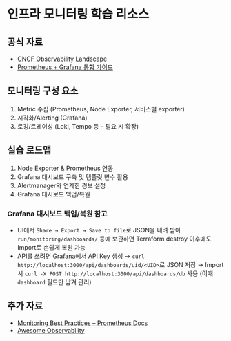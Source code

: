 # 인프라 모니터링 학습 리소스

## 공식 자료
- [CNCF Observability Landscape](https://landscape.cncf.io/category=observability-and-analysis&format=card-mode)
- [Prometheus + Grafana 통합 가이드](https://prometheus.io/docs/visualization/grafana/)

## 모니터링 구성 요소
1. Metric 수집 (Prometheus, Node Exporter, 서비스별 exporter)
2. 시각화/Alerting (Grafana)
3. 로깅/트레이싱 (Loki, Tempo 등 – 필요 시 확장)

## 실습 로드맵
1. Node Exporter & Prometheus 연동
2. Grafana 대시보드 구축 및 템플릿 변수 활용
3. Alertmanager와 연계한 경보 설정
4. Grafana 대시보드 백업/복원

### Grafana 대시보드 백업/복원 참고
- UI에서 `Share → Export → Save to file`로 JSON을 내려 받아 `run/monitoring/dashboards/` 등에 보관하면 Terraform destroy 이후에도 Import로 손쉽게 복원 가능
- API를 쓰려면 Grafana에서 API Key 생성 → `curl http://localhost:3000/api/dashboards/uid/<UID>`로 JSON 저장 → Import 시 `curl -X POST http://localhost:3000/api/dashboards/db` 사용 (이때 `dashboard` 필드만 남겨 관리)

## 추가 자료
- [Monitoring Best Practices – Prometheus Docs](https://prometheus.io/docs/practices/naming/)
- [Awesome Observability](https://github.com/crazy-canux/awesome-observability)
